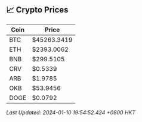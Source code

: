 ## 📈 Crypto Prices

| Coin | Price |
| ---- | ----- |
| BTC | $45263.3419 |
| ETH | $2393.0062 |
| BNB | $299.5105 |
| CRV | $0.5339 |
| ARB | $1.9785 |
| OKB | $53.9456 |
| DOGE | $0.0792 |

_Last Updated: 2024-01-10 19:54:52.424 +0800 HKT_